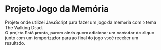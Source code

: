 # Projeto Jogo da Memória

<p>Projeto onde utilizei JavaScript para fazer um jogo da memória com o tema The Walking Dead.<br>
O projeto Está pronto, porem ainda quero adicionar um contador de clique junto com um temporizador para ao final do jogo você receber um resultado. </p>
